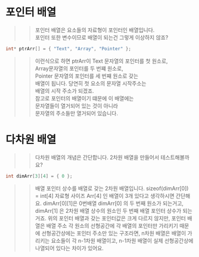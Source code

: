 # 포인터 배열  
 
>> 포인터 배열은 요소들의 자료형이 포인터인 배열입니다.  
>> 포인터 또한 변수이므로 배열이 되는건 그렇게 이상하지 않죠?  
```C 
int* ptrArr[] = { "Text", "Array", "Pointer" };
```
>> 이런식으로 하면 ptrArr이 Text 문자열의 포인터를 첫 원소로,  
>> Array문자열의 포인터를 두 번쨰 원소로,  
>> Pointer 문자열의 포인터를 세 번쨰 원소로 갖는  
>> 배열이 됩니다. 당연히 첫 요소의 문자열 시작주소는  
>> 배열의 시작 주소가 되겠죠.  
>> 참고로 포인터의 배열이기 떄문에 이 배열에는  
>> 문자열들이 열거되어 있는 것이 아니라  
>> 문자열의 주소들만 열거되어 있습니다.  

# 다차원 배열
>> 다차원 배열의 개념은 간단합니다.
>> 2차원 배열을 만들어서 테스트해볼까요?
```C
int dimArr[3][4] = { 0 };
```
>> 배열 포인터 상수를 배열로 갖는 2차원 배열입니다.
>> sizeof(dimArr[0]) = int[4] 자료형 사이즈
>> Arr[4] 인 배열이 3개 있다고 생각하시면 간단해요.
>> dimArr[0][1]은 0번배열 dimArr[0] 의 두 번째
>> 원소가 되는거고, dimArr[1] 은 2차원 배열 상수의
>> 원소인 두 번째 배열 포인터 상수가 되는거죠.
>> 위의 포인터 배열과 갖는 포인터값은 크게 다르지 않지만, 
>> 포인터 배열은 배열 주소 각 원소의
>> 선형공간에 각 배열의 포인터만 가리키기 때문에
>> 선형공간상에는 포인터 주소만 있는 구조라면, 
>> n차원 배열은 배열이 가리키는 요소들이 각
>> n-1차원 배열이고, n-1차원 배열이 실제
>> 선형공간상에 나열되어 있다는 차이가 있어요.
